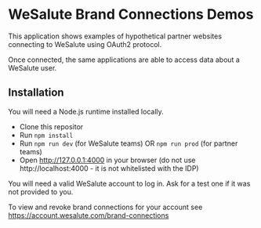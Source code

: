 # WeSalute Brand Connections Demos

This application shows examples of hypothetical partner websites connecting to WeSalute using OAuth2 protocol.

Once connected, the same applications are able to access data about a WeSalute user.

## Installation

You will need a Node.js runtime installed locally.

- Clone this repositor
- Run `npm install`
- Run `npm run dev` (for WeSalute teams) OR  `npm run prod` (for partner teams)
- Open http://127.0.0.1:4000 in your browser (do not use http://localhost:4000 - it is not whitelisted with the IDP)

You will need a valid WeSalute account to log in. Ask for a test one if it was not provided to you.

To view and revoke brand connections for your account see https://account.wesalute.com/brand-connections
